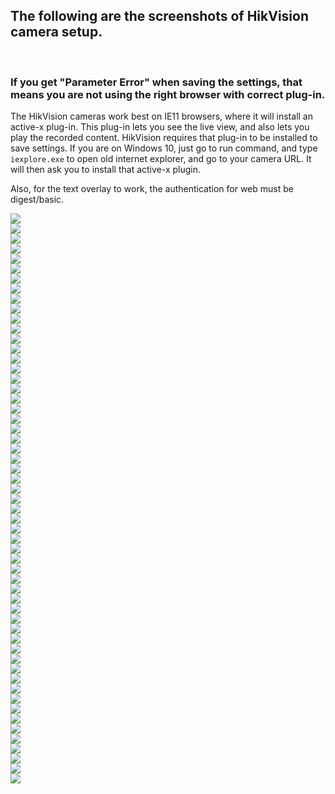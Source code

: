 ## The following are the screenshots of HikVision camera setup.
</br>

### If you get "Parameter Error" when saving the settings, that means you are not using the right browser with correct plug-in.

The HikVision cameras work best on IE11 browsers, where it will install an active-x plug-in. This plug-in lets you see the live view, and also lets you play the recorded content. HikVision requires that plug-in to be installed to save settings. If you are on Windows 10, just go to run command, and type `iexplore.exe` to open old internet explorer, and go to your camera URL. It will then ask you to install that active-x plugin.

Also, for the text overlay to work, the authentication for web must be digest/basic. 

<img src="https://raw.githubusercontent.com/skalavala/smarthome/master/hik-vision%20camera/images/screenshot_001.jpg"></img></br>
<img src="https://raw.githubusercontent.com/skalavala/smarthome/master/hik-vision%20camera/images/screenshot_002.jpg"></img></br>
<img src="https://raw.githubusercontent.com/skalavala/smarthome/master/hik-vision%20camera/images/screenshot_003.jpg"></img></br>
<img src="https://raw.githubusercontent.com/skalavala/smarthome/master/hik-vision%20camera/images/screenshot_004.jpg"></img></br>
<img src="https://raw.githubusercontent.com/skalavala/smarthome/master/hik-vision%20camera/images/screenshot_005.jpg"></img></br>
<img src="https://raw.githubusercontent.com/skalavala/smarthome/master/hik-vision%20camera/images/screenshot_006.jpg"></img></br>
<img src="https://raw.githubusercontent.com/skalavala/smarthome/master/hik-vision%20camera/images/screenshot_007.jpg"></img></br>
<img src="https://raw.githubusercontent.com/skalavala/smarthome/master/hik-vision%20camera/images/screenshot_008.jpg"></img></br>
<img src="https://raw.githubusercontent.com/skalavala/smarthome/master/hik-vision%20camera/images/screenshot_009.jpg"></img></br>
<img src="https://raw.githubusercontent.com/skalavala/smarthome/master/hik-vision%20camera/images/screenshot_010.jpg"></img></br>
<img src="https://raw.githubusercontent.com/skalavala/smarthome/master/hik-vision%20camera/images/screenshot_011.jpg"></img></br>
<img src="https://raw.githubusercontent.com/skalavala/smarthome/master/hik-vision%20camera/images/screenshot_012.jpg"></img></br>
<img src="https://raw.githubusercontent.com/skalavala/smarthome/master/hik-vision%20camera/images/screenshot_013.jpg"></img></br>
<img src="https://raw.githubusercontent.com/skalavala/smarthome/master/hik-vision%20camera/images/screenshot_014.jpg"></img></br>
<img src="https://raw.githubusercontent.com/skalavala/smarthome/master/hik-vision%20camera/images/screenshot_015.jpg"></img></br>
<img src="https://raw.githubusercontent.com/skalavala/smarthome/master/hik-vision%20camera/images/screenshot_016.jpg"></img></br>
<img src="https://raw.githubusercontent.com/skalavala/smarthome/master/hik-vision%20camera/images/screenshot_017.jpg"></img></br>
<img src="https://raw.githubusercontent.com/skalavala/smarthome/master/hik-vision%20camera/images/screenshot_018.jpg"></img></br>
<img src="https://raw.githubusercontent.com/skalavala/smarthome/master/hik-vision%20camera/images/screenshot_019.jpg"></img></br>
<img src="https://raw.githubusercontent.com/skalavala/smarthome/master/hik-vision%20camera/images/screenshot_020.jpg"></img></br>
<img src="https://raw.githubusercontent.com/skalavala/smarthome/master/hik-vision%20camera/images/screenshot_021.jpg"></img></br>
<img src="https://raw.githubusercontent.com/skalavala/smarthome/master/hik-vision%20camera/images/screenshot_022.jpg"></img></br>
<img src="https://raw.githubusercontent.com/skalavala/smarthome/master/hik-vision%20camera/images/screenshot_023.jpg"></img></br>
<img src="https://raw.githubusercontent.com/skalavala/smarthome/master/hik-vision%20camera/images/screenshot_024.jpg"></img></br>
<img src="https://raw.githubusercontent.com/skalavala/smarthome/master/hik-vision%20camera/images/screenshot_025.jpg"></img></br>
<img src="https://raw.githubusercontent.com/skalavala/smarthome/master/hik-vision%20camera/images/screenshot_026.jpg"></img></br>
<img src="https://raw.githubusercontent.com/skalavala/smarthome/master/hik-vision%20camera/images/screenshot_026a.jpg"></img></br>
<img src="https://raw.githubusercontent.com/skalavala/smarthome/master/hik-vision%20camera/images/screenshot_027.jpg"></img></br>
<img src="https://raw.githubusercontent.com/skalavala/smarthome/master/hik-vision%20camera/images/screenshot_028.jpg"></img></br>
<img src="https://raw.githubusercontent.com/skalavala/smarthome/master/hik-vision%20camera/images/screenshot_029.jpg"></img></br>
<img src="https://raw.githubusercontent.com/skalavala/smarthome/master/hik-vision%20camera/images/screenshot_030.jpg"></img></br>
<img src="https://raw.githubusercontent.com/skalavala/smarthome/master/hik-vision%20camera/images/screenshot_031.jpg"></img></br>
<img src="https://raw.githubusercontent.com/skalavala/smarthome/master/hik-vision%20camera/images/screenshot_032.jpg"></img></br>
<img src="https://raw.githubusercontent.com/skalavala/smarthome/master/hik-vision%20camera/images/screenshot_033.jpg"></img></br>
<img src="https://raw.githubusercontent.com/skalavala/smarthome/master/hik-vision%20camera/images/screenshot_034.jpg"></img></br>
<img src="https://raw.githubusercontent.com/skalavala/smarthome/master/hik-vision%20camera/images/screenshot_035.jpg"></img></br>
<img src="https://raw.githubusercontent.com/skalavala/smarthome/master/hik-vision%20camera/images/screenshot_036.jpg"></img></br>
<img src="https://raw.githubusercontent.com/skalavala/smarthome/master/hik-vision%20camera/images/screenshot_037.jpg"></img></br>
<img src="https://raw.githubusercontent.com/skalavala/smarthome/master/hik-vision%20camera/images/screenshot_038.jpg"></img></br>
<img src="https://raw.githubusercontent.com/skalavala/smarthome/master/hik-vision%20camera/images/screenshot_039.jpg"></img></br>
<img src="https://raw.githubusercontent.com/skalavala/smarthome/master/hik-vision%20camera/images/screenshot_040.jpg"></img></br>
<img src="https://raw.githubusercontent.com/skalavala/smarthome/master/hik-vision%20camera/images/screenshot_041.jpg"></img></br>
<img src="https://raw.githubusercontent.com/skalavala/smarthome/master/hik-vision%20camera/images/screenshot_042.jpg"></img></br>
<img src="https://raw.githubusercontent.com/skalavala/smarthome/master/hik-vision%20camera/images/screenshot_043.jpg"></img></br>
<img src="https://raw.githubusercontent.com/skalavala/smarthome/master/hik-vision%20camera/images/screenshot_044.jpg"></img></br>
<img src="https://raw.githubusercontent.com/skalavala/smarthome/master/hik-vision%20camera/images/screenshot_045.jpg"></img></br>
<img src="https://raw.githubusercontent.com/skalavala/smarthome/master/hik-vision%20camera/images/screenshot_046.jpg"></img></br>
<img src="https://raw.githubusercontent.com/skalavala/smarthome/master/hik-vision%20camera/images/screenshot_047.jpg"></img></br>
<img src="https://raw.githubusercontent.com/skalavala/smarthome/master/hik-vision%20camera/images/screenshot_048.jpg"></img></br>
<img src="https://raw.githubusercontent.com/skalavala/smarthome/master/hik-vision%20camera/images/screenshot_049.jpg"></img></br>
<img src="https://raw.githubusercontent.com/skalavala/smarthome/master/hik-vision%20camera/images/screenshot_050.jpg"></img></br>
<img src="https://raw.githubusercontent.com/skalavala/smarthome/master/hik-vision%20camera/images/screenshot_051.jpg"></img></br>
<img src="https://raw.githubusercontent.com/skalavala/smarthome/master/hik-vision%20camera/images/screenshot_052.jpg"></img></br>
<img src="https://raw.githubusercontent.com/skalavala/smarthome/master/hik-vision%20camera/images/screenshot_053.jpg"></img></br>
<img src="https://raw.githubusercontent.com/skalavala/smarthome/master/hik-vision%20camera/images/screenshot_054.jpg"></img></br>
<img src="https://raw.githubusercontent.com/skalavala/smarthome/master/hik-vision%20camera/images/screenshot_055.jpg"></img></br>
<img src="https://raw.githubusercontent.com/skalavala/smarthome/master/hik-vision%20camera/images/screenshot_056.jpg"></img></br>
